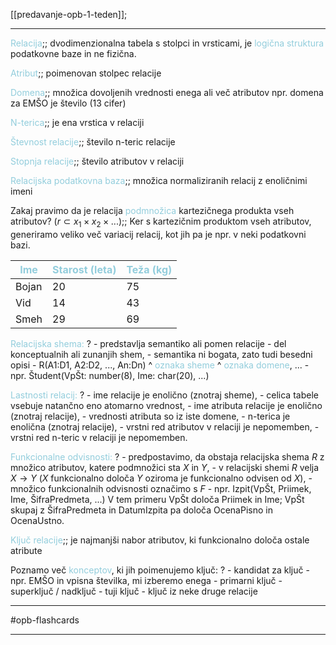 [[predavanje-opb-1-teden]];

---

<font color="#92cddc">Relacija</font>;; dvodimenzionalna tabela s stolpci in vrsticami, je <font color="#92cddc">logična struktura</font> podatkovne baze in ne fizična.
<!--SR:!2024-10-15,3,250-->

<font color="#92cddc">Atribut</font>;; poimenovan stolpec relacije
<!--SR:!2024-10-16,4,270-->

<font color="#92cddc">Domena</font>;; množica dovoljenih vrednosti enega ali več atributov npr. domena za EMŠO je število (13 cifer)
<!--SR:!2024-10-15,3,250-->

<font color="#92cddc">N-terica</font>;; je ena vrstica v relaciji
<!--SR:!2024-10-16,4,270-->

<font color="#92cddc">Števnost relacije</font>;; število n-teric relacije
<!--SR:!2024-10-17,3,250-->

<font color="#92cddc">Stopnja relacije</font>;; število atributov v relaciji
<!--SR:!2024-10-15,1,210-->

<font color="#92cddc">Relacijska podatkovna baza</font>;; množica normaliziranih relacij z enoličnimi imeni
<!--SR:!2024-10-15,1,210-->

Zakaj pravimo da je relacija <font color="#92cddc">podmnožica</font> kartezičnega produkta vseh atributov? ($r \subset x_1 \times x_2 \times ...$);; Ker s kartezičnim produktom vseh atributov, generiramo veliko več variacij relacij, kot jih pa je npr. v neki podatkovni bazi.
<!--SR:!2024-10-15,3,250-->

| <font color="#92cddc">Ime</font> | <font color="#92cddc">Starost (leta)</font> | <font color="#92cddc">Teža (kg)</font> |
| -------------------------------- | ------------------------------------------- | -------------------------------------- |
| Bojan                            | 20                                          | 75                                     |
| Vid                              | 14                                          | 43                                     |
| Smeh                             | 29                                          | 69                                     |

<font color="#92cddc">Relacijska shema:</font>
?
	- predstavlja semantiko ali pomen relacije
	- del konceptualnih ali zunanjih shem,
	- semantika ni bogata, zato tudi besedni opisi
	- R(A1:D1, A2:D2, ..., An:Dn)
	^ <font color="#92cddc">oznaka sheme</font>          ^ <font color="#92cddc">oznaka domene</font>, ...
	- npr. Študent(VpŠt: number(8), Ime: char(20), ...)


<font color="#92cddc">Lastnosti relacij:</font>
?
	- ime relacije je enolično (znotraj sheme),
	- celica tabele vsebuje natančno eno atomarno vrednost,
	- ime atributa relacije je enolično (znotraj relacije),
	- vrednosti atributa so iz iste domene,
	- n-terica je enolična (znotraj relacije),
	- vrstni red atributov v relaciji je nepomemben,
	- vrstni red n-teric v relaciji je nepomemben.


<font color="#92cddc">Funkcionalne odvisnosti:</font>
?
	- predpostavimo, da obstaja relacijska shema $R$ z množico atributov, katere podmnožici sta $X$ in $Y$,
	- v relacijski shemi $R$ velja $X\rightarrow Y$ ($X$ funkcionalno določa $Y$ oziroma je funkcionalno odvisen od $X$),
	- množico funkcionalnih odvisnosti označimo s $F$
	- npr. Izpit(VpŠt, Priimek, Ime, ŠifraPredmeta, ...)
	V tem primeru VpŠt določa Priimek in Ime; VpŠt skupaj z ŠifraPredmeta in DatumIzpita pa določa OcenaPisno in OcenaUstno.

<font color="#92cddc">Ključ relacije</font>;; je najmanjši nabor atributov, ki funkcionalno določa ostale atribute
<!--SR:!2024-10-16,2,230-->

Poznamo več <font color="#92cddc">konceptov</font>, ki jih poimenujemo ključ:
?
	- kandidat za ključ - npr. EMŠO in vpisna številka, mi izberemo enega
	- primarni ključ
	- superključ / nadključ
	- tuji ključ - ključ iz neke druge relacije



---

#opb-flashcards 

---

